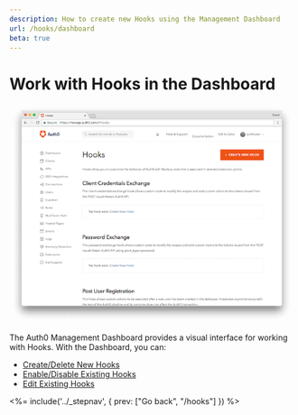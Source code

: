 ```yaml
---
description: How to create new Hooks using the Management Dashboard
url: /hooks/dashboard
beta: true
---
```


# Work with Hooks in the Dashboard

![Management Dashboard Hooks Page](/media/articles/hooks/hooks-dashboard.png)

The Auth0 Management Dashboard provides a visual interface for working with Hooks. With the Dashboard, you can:

* [Create/Delete New Hooks](/hooks/dashboard/create-delete)
* [Enable/Disable Existing Hooks](/hooks/dashboard/enable-disable)
* [Edit Existing Hooks](/hooks/dashboard/edit)

<%= include('../_stepnav', {
 prev: ["Go back", "/hooks"]
}) %>